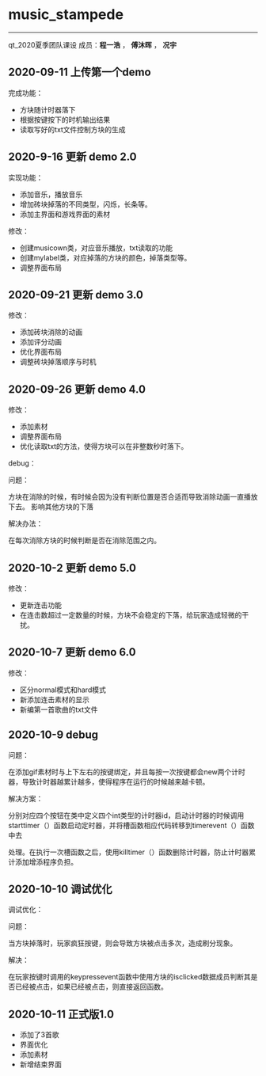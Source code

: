 # music_stampede
---
qt_2020夏季团队课设
成员：**程一浩**  ， **傅沐晖** ， **况宇**

## 2020-09-11 上传第一个demo

完成功能：

* 方块随计时器落下
* 根据按键按下的时机输出结果
* 读取写好的txt文件控制方块的生成

## 2020-9-16 更新  demo 2.0

实现功能：

* 添加音乐，播放音乐
* 增加砖块掉落的不同类型，闪烁，长条等。
* 添加主界面和游戏界面的素材

修改：

* 创建musicown类，对应音乐播放，txt读取的功能
* 创建mylabel类，对应掉落的方块的颜色，掉落类型等。
* 调整界面布局

## 2020-09-21 更新 demo 3.0

修改：

* 添加砖块消除的动画
* 添加评分动画
* 优化界面布局
* 调整砖块掉落顺序与时机

## 2020-09-26 更新 demo 4.0

修改：

* 添加素材
* 调整界面布局
* 优化读取txt的方法，使得方块可以在非整数秒时落下。

debug：

问题：

方块在消除的时候，有时候会因为没有判断位置是否合适而导致消除动画一直播放下去。 影响其他方块的下落

解决办法：

在每次消除方块的时候判断是否在消除范围之内。

## 2020-10-2  更新 demo 5.0

修改：

* 更新连击功能
* 在连击数超过一定数量的时候，方块不会稳定的下落，给玩家造成轻微的干扰。


## 2020-10-7  更新 demo 6.0

修改：

* 区分normal模式和hard模式
* 新添加连击素材的显示
* 新编第一首歌曲的txt文件

## 2020-10-9 debug

问题：

在添加gif素材时与上下左右的按键绑定，并且每按一次按键都会new两个计时器，导致计时器越累计越多，使得程序在运行的时候越来越卡顿。

解决方案：

分别对应四个按钮在类中定义四个int类型的计时器id，启动计时器的时候调用starttimer（）函数启动定时器，并将槽函数相应代码转移到timerevent（）函数中去

处理。在执行一次槽函数之后，使用killtimer（）函数删除计时器，防止计时器累计添加增添程序负担。

## 2020-10-10  调试优化

调试优化：

问题：

当方块掉落时，玩家疯狂按键，则会导致方块被点击多次，造成刷分现象。

解决：

在玩家按键时调用的keypressevent函数中使用方块的isclicked数据成员判断其是否已经被点击，如果已经被点击，则直接返回函数。

## 2020-10-11 正式版1.0

* 添加了3首歌
* 界面优化
* 添加素材
* 新增结束界面

